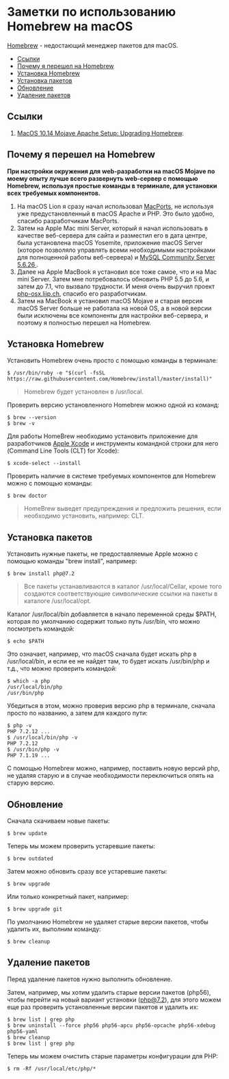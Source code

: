 # Заметки по использованию Homebrew на macOS

[Homebrew](https://brew.sh) - недостающий менеджер пакетов для macOS.

<!--ts-->
  * [Ссылки](#Ссылки)
  * [Почему я перешел на Homebrew](#почему-я-перешел-на-homebrew)
  * [Установка Homebrew](#установка-homebrew)
  * [Установка пакетов](#установка-пакетов)
  * [Обновление](#обновление)
  * [Удаление пакетов](#Удаление-пакетов)

<!-- Added by: grisha_k, at:  -->

<!--te-->

## Ссылки

1. [MacOS 10.14 Mojave Apache Setup: Upgrading Homebrew](https://getgrav.org/blog/macos-mojave-apache-upgrade-homebrew).

## Почему я перешел на Homebrew

**При настройки окружения для web-разработки на macOS Mojave по моему опыту лучше всего развернуть web-сервер с помощью Homebrew, используя простые команды в терминале, для установки всех требуемых компонентов.**

1. На macOS Lion я сразу начал использовал [MacPorts](https://www.macports.org), не используя уже предустановленный в macOS Apache и PHP. Это было удобно, спасибо разработчикам MacPorts.
2. Затем на Apple Mac mini Server, который я начал использовать в качестве веб-сервера для сайта и разместил его в дата центре, была установлена macOS Yosemite, приложение macOS Server (которое позволяло управлять всеми необходимыми настройками для полноценной работы веб-сервера) и  [MySQL Community Server 5.6.26 ](https://dev.mysql.com/downloads/mysql/5.6.html#downloads).
3. Далее на Apple MacBook я установил все тоже самое, что и на Mac mini Server. Затем мне потребовалось обновить PHP 5.5 до 5.6, и затем до 7.1, что вызвало трудности. И меня очень выручил проект [php-osx.liip.ch](https://php-osx.liip.ch), спасибо его разработчикам.
4. Затем на MacBook я установил macOS Mojave и старая версия macOS Server больше не работала на новой OS, а в новой версии были исключены все компоненты для настройки веб-сервера, и поэтому я полностью перешел на Homebrew.

## Установка Homebrew

Установить Homebrew очень просто c помощью команды в терминале:

    $ /usr/bin/ruby -e "$(curl -fsSL https://raw.githubusercontent.com/Homebrew/install/master/install)"

> Homebrew будет установлен в /usr/local.

Проверить версию установленного Homebrew можно одной из команд:

    $ brew --version
    $ brew -v

Для работы HomeBrew необходимо установить приложение для разработчиков [Apple Xcode](https://developer.apple.com/xcode/) и инструменты командной строки для него (Command Line Tools (CLT) for Xcode):

    $ xcode-select --install

Проверить наличие в системе требуемых компонентов для Homebrew можно с помощью команды:

    $ brew doctor

> HomeBrew выведет предупреждения и предложить решения, если необходимо установить, например: CLT.

## Установка пакетов

Установить нужные пакеты, не предоставляемые Apple можно с помощью команды "brew install", например: 

    $ brew install php@7.2

>  Все пакеты устанавливаются в каталог /usr/local/Cellar, кроме того создаются соответствующие символические ссылки на пакеты в каталоге /usr/local/opt. 

Каталог /usr/local/bin добавляется в начало переменной среды $PATH, которая по умолчанию содержит только путь /usr/bin, что можно посмотреть командой:

    $ echo $PATH

Это означает, например, что macOS сначала будет искать php в /usr/local/bin, и если ее не найдет там, то будет искать /usr/bin/php и т.д., что можно проверить командой:

    $ which -a php
    /usr/local/bin/php
    /usr/bin/php

Убедиться в этом, можно проверив версию php в терминале, сначала просто по названию, а затем для каждого пути:

    $ php -v
    PHP 7.2.12 ...
    $ /usr/local/bin/php -v
    PHP 7.2.12
    $ /usr/bin/php -v
    PHP 7.1.19 ...

С помощью Homebrew можно, например, поставить новую версий php, не удаляя старую и в случае необходимости переключиться опять на старую версию.

## Обновление

Сначала скачиваем новые пакеты:

    $ brew update

Теперь мы можем проверить устаревшие пакеты:

    $ brew outdated

Затем можно обновить сразу все устаревшие пакеты:

    $ brew upgrade

Или только конкретный пакет, например:

    $ brew upgrade git

По умолчанию Homebrew не удаляет старые версии пакетов, чтобы удалить их, выполним команду:

	$ brew cleanup

## Удаление пакетов

Перед удаление пакетов нужно выполнить обновление.

Затем, например, мы хотим удалить старые версии пакетов (php56), чтобы перейти на новый вариант установки (php@7.2), для этого можем еще раз проверить установленные версии пакетов и удалить их:

	$ brew list | grep php
	$ brew uninstall --force php56 php56-apcu php56-opcache php56-xdebug php56-yaml
	$ brew cleanup
	$ brew list | grep php
	
Теперь мы можем очистить старые параметры конфигурации для PHP:

	$ rm -Rf /usr/local/etc/php/*